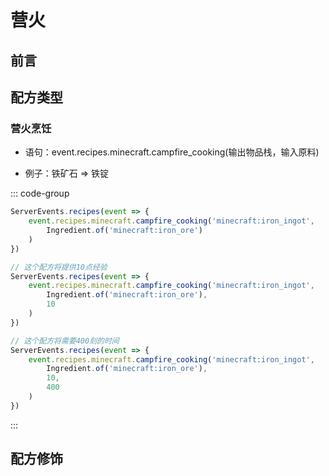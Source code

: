 # 营火

## 前言

## 配方类型

### 营火烹饪

- 语句：event.recipes.minecraft.campfire_cooking(输出物品栈，输入原料)

- 例子：铁矿石 => 铁锭

::: code-group

```js [简单]
ServerEvents.recipes(event => {
    event.recipes.minecraft.campfire_cooking('minecraft:iron_ingot',
        Ingredient.of('minecraft:iron_ore')
    )
})
```

```js [经验]
// 这个配方将提供10点经验
ServerEvents.recipes(event => {
    event.recipes.minecraft.campfire_cooking('minecraft:iron_ingot',
        Ingredient.of('minecraft:iron_ore'),
        10
    )
})
```

```js   [烹饪时间]
// 这个配方将需要400刻的时间
ServerEvents.recipes(event => {
    event.recipes.minecraft.campfire_cooking('minecraft:iron_ingot',
        Ingredient.of('minecraft:iron_ore'),
        10,
        400
    )
})
```

:::

## 配方修饰

